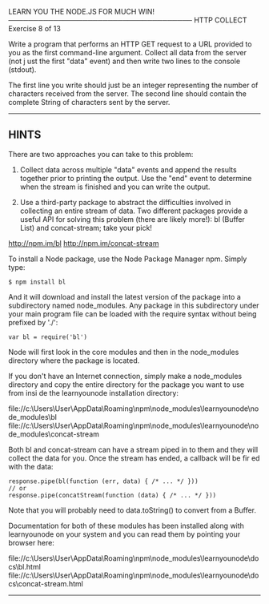 
 LEARN YOU THE NODE.JS FOR MUCH WIN!
─────────────────────────────────────
 HTTP COLLECT
 Exercise 8 of 13

Write a program that performs an HTTP GET request to a URL provided to you as the first command-line argument. Collect all data from the server (not j
ust the first "data" event) and then write two lines to the console (stdout).

The first line you write should just be an integer representing the number of characters received from the server. The second line should contain the
complete String of characters sent by the server.

-------------------------------------------------------------------------------

## HINTS

There are two approaches you can take to this problem:

1) Collect data across multiple "data" events and append the results together prior to printing the output. Use the "end" event to determine when the
stream is finished and you can write the output.

2) Use a third-party package to abstract the difficulties involved in collecting an entire stream of data. Two different packages provide a useful API
 for solving this problem (there are likely more!): bl (Buffer List) and concat-stream; take your pick!

  <http://npm.im/bl>
  <http://npm.im/concat-stream>

To install a Node package, use the Node Package Manager npm. Simply type:

    $ npm install bl

And it will download and install the latest version of the package into a subdirectory named node_modules. Any package in this subdirectory under your
 main program file can be loaded with the require syntax without being prefixed by './':

    var bl = require('bl')

Node will first look in the core modules and then in the node_modules directory where the package is located.

If you don't have an Internet connection, simply make a node_modules directory and copy the entire directory for the package you want to use from insi
de the learnyounode installation directory:

  file://c:\Users\User\AppData\Roaming\npm\node_modules\learnyounode\node_modules\bl
  file://c:\Users\User\AppData\Roaming\npm\node_modules\learnyounode\node_modules\concat-stream

Both bl and concat-stream can have a stream piped in to them and they will collect the data for you. Once the stream has ended, a callback will be fir
ed with the data:

    response.pipe(bl(function (err, data) { /* ... */ }))
    // or
    response.pipe(concatStream(function (data) { /* ... */ }))

Note that you will probably need to data.toString() to convert from a Buffer.

Documentation for both of these modules has been installed along with learnyounode on your system and you can read them by pointing your browser here:


  file://c:\Users\User\AppData\Roaming\npm\node_modules\learnyounode\docs\bl.html
  file://c:\Users\User\AppData\Roaming\npm\node_modules\learnyounode\docs\concat-stream.html

-------------------------------------------------------------------------------
